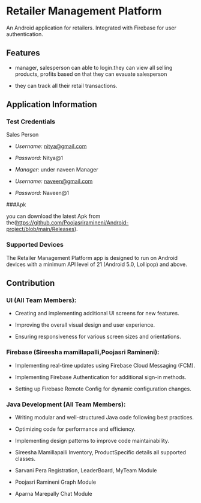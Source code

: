 
# Retailer Management Platform
 
An Android application for retailers. Integrated with Firebase for user authentication.
 
 
## Features
 
- manager, salesperson can  able  to  login.they  can  view  all selling products, profits based  on  that  they  can  evauate salesperson

- they can track  all  their retail transactions.
 
## Application Information
 
### Test Credentials

Sales Person

- *Username:* nitya@gmail.com

- *Password:* Nitya@1
 
- *Manager:*  under naveen 
Manager
 
- *Username:* naveen@gmail.com

- *Password:* Naveen@1
 
 
###Apk
 
you can  download  the  latest Apk from  the(https://github.com/Poojasriramineni/Android-project/blob/main/Releases).
 
 
 
### Supported Devices
 
The Retailer Management Platform app is designed to run on Android devices with a minimum API level of 21 (Android 5.0, Lollipop) and above.
 
 
## Contribution
 
 
### UI (All Team Members):

- Creating and implementing additional UI screens for new features.

- Improving the overall visual design and user experience.

- Ensuring responsiveness for various screen sizes and orientations.
 
 
### Firebase (Sireesha mamillapalli,Poojasri Ramineni):

- Implementing real-time updates using Firebase Cloud Messaging (FCM).

- Implementing Firebase Authentication for additional sign-in methods.

- Setting up Firebase Remote Config for dynamic configuration changes.
 
### Java Development (All Team Members):

- Writing modular and well-structured Java code following best practices.

- Optimizing code for performance and efficiency.

- Implementing design patterns to improve code maintainability.

- Sireesha Mamillapalli  Inventory, ProductSpecific details all supported  classes.

- Sarvani Pera   Registration, LeaderBoard, MyTeam Module

- Poojasri Ramineni  Graph Module

- Aparna Marepally   Chat Module
